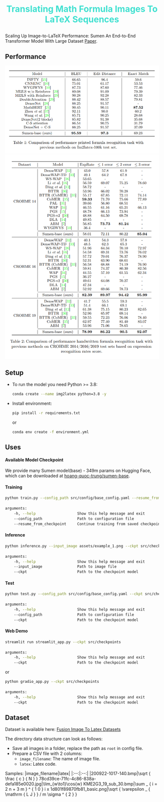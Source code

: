 # <font color="turquoise"> <p style="text-align:center"> Translating Math Formula Images To LaTeX Sequences </p> </font>


Scaling Up Image-to-LaTeX Performance: Sumen An End-to-End Transformer Model With Large Dataset [Paper](docs/Paper-Scaling_Up_Image_to_LaTeX_Performance_Sumen_An_End_to_End_Transformer_Model_With_Large_Dataset.pdf).

## Performance

![](assets/table_result_1.png)
![](assets/table_result_2.png)




## Setup

- To run the model you need Python >= 3.8:
    ```bash
    conda create --name img2latex python=3.8 -y
    ```

- Install environment:
    ```bash
    pip install -r requirements.txt
    ```
    or
    ```bash
    conda env create -f environment.yml
    ```
    

## Uses


#### Available Model Checkpoint
We provide many Sumen model(base) - 349m params on Hugging Face, which can be downloaded at [hoang-quoc-trung/sumen-base](https://huggingface.co/hoang-quoc-trung/sumen-base).


#### Training
```bash
python train.py --config_path src/config/base_config.yaml --resume_from_checkpoint true

arguments:
    -h, --help                   Show this help message and exit
    --config_path                Path to configuration file
    --resume_from_checkpoint     Continue training from saved checkpoint (true/false)
```

#### Inference
```bash
python inference.py --input_image assets/example_1.png --ckpt src/checkpoints

arguments:
    -h, --help                   Show this help message and exit
    --input_image                Path to image file
    --ckpt                       Path to the checkpoint model
```

#### Test
```bash
python test.py --config_path src/config/base_config.yaml --ckpt src/checkpoints

arguments:
    -h, --help                   Show this help message and exit
    --config_path                Path to configuration file
    --ckpt                       Path to the checkpoint model
```

#### Web Demo
```bash
streamlit run streamlit_app.py --ckpt src/checkpoints

arguments:
    -h, --help                   Show this help message and exit
    --ckpt                       Path to the checkpoint model
```
or
```bash
python gradio_app.py --ckpt src/checkpoints

arguments:
    -h, --help                   Show this help message and exit
    --ckpt                       Path to the checkpoint model
```

## Dataset

Dataset is available here: [Fusion Image To Latex Datasets](https://huggingface.co/datasets/hoang-quoc-trung/fusion-image-to-latex-datasets)

The directory data structure can look as follows:
* Save all images in a folder, replace the path as `root` in config file.
* Prepare a CSV file with 2 columns:
    * `image_filename`: The name of image file.
    * `latex`: Latex code.

Samples:
|image_filename|latex|
|:--:|:--:|
|200922-1017-140.bmp|\sqrt { \frac { c } { N } }
78cd39ce-71fc-4c86-838a-defa185e0020.jpg|\lim_{w\to1}\cos{w}
KME2G3_19_sub_30.bmp|\sum _ { i = 2 n + 3 m } ^ { 1 0 } i x
1d801f89870fb81_basic.png|\sqrt { \varepsilon _ { \mathrm { L J } } / m \sigma ^ { 2 } }